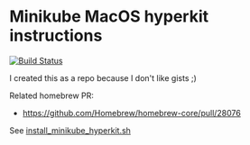 # Minikube MacOS hyperkit instructions

[![Build Status](https://travis-ci.com/GabLeRoux/minikube-macos-hyperkit-instructions.svg?branch=master)](https://travis-ci.com/GabLeRoux/minikube-macos-hyperkit-instructions)

I created this as a repo because I don't like gists ;)

Related homebrew PR:
* https://github.com/Homebrew/homebrew-core/pull/28076

See [install_minikube_hyperkit.sh](install_minikube_hyperkit.sh)



